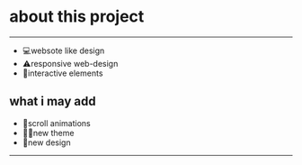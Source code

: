 <h1>about this project</h1>
<hr>
<ul>
  <li>💻websote like design</li>
  <li>⚠responsive web-design</li>
  <li>🧩interactive elements</li>
</ul>
<h2>what i may add</h2>
<ul>
  <li>🔄scroll animations</li>
  <li>🔴🔵new theme</li>
  <li>📱new design</li>
</ul>
<hr>
